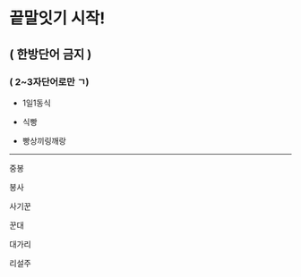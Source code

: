 # 끝말잇기 시작!

## ( 한방단어 금지 )

### ( 2~3자단어로만 ㄱ)

- 1일1동식

- 식빵

- 빵상끼링깨랑

- ------

  중봉

  봉사

  사기꾼

  꾼대

  대가리

  리설주